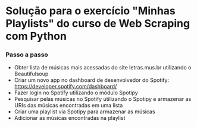 # Solução para o exercício "Minhas Playlists" do curso de Web Scraping com Python

### Passo a passo

* Obter lista de músicas mais acessadas do site letras.mus.br utilizando o Beautifulsoup
* Criar um novo app no dashboard de desenvolvedor do Spotify: https://developer.spotify.com/dashboard/
* Fazer login no Spotify utilizando o módulo Spotipy
* Pesquisar pelas músicas no Spotify utilizando o Spotipy e armazenar as URIs das músicas encontradas em uma lista
* Criar uma playlist via Spotipy para armazenar as músicas
* Adicionar as músicas encontradas na playlist
